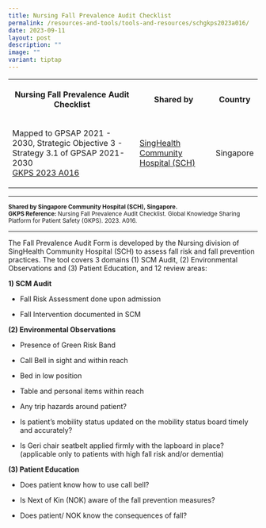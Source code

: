 ```yaml
---
title: Nursing Fall Prevalence Audit Checklist
permalink: /resources-and-tools/tools-and-resources/schgkps2023a016/
date: 2023-09-11
layout: post
description: ""
image: ""
variant: tiptap
---
```

<table>
<tbody>
<tr>
<th rowspan="1" colspan="1">
<p>Nursing Fall Prevalence Audit Checklist</p>
</th>
<th rowspan="1" colspan="1">
<p>Shared by</p>
</th>
<th rowspan="1" colspan="1">
<p>Country</p>
</th>
</tr>
<tr>
<td rowspan="1" colspan="1">
<p>Mapped to GPSAP 2021 - 2030, Strategic Objective 3 - Strategy 3.1 of GPSAP
2021-2030
<br><a href="/files/gkps_2023-a016.pdf" rel="noopener noreferrer nofollow" target="_blank">GKPS 2023 A016</a>
</p>
</td>
<td rowspan="1" colspan="1">
<p><a href="https://www.singhealth.com.sg/SCH" rel="noopener noreferrer nofollow" target="_blank">SingHealth Community Hospital (SCH)</a>
</p>
</td>
<td rowspan="1" colspan="1">
<p>Singapore</p>
</td>
</tr>
</tbody>
</table>
<hr>
<p><strong><sub>Shared by Singapore Community Hospital (SCH), Singapore. </sub></strong>
<br><strong><sub>GKPS Reference: </sub></strong><sub>Nursing Fall Prevalence Audit Checklist. Global Knowledge Sharing Platform for Patient Safety (GKPS). 2023. A016.</sub>
</p>
<hr>
<p>The Fall Prevalence Audit Form is developed by the Nursing division of
SingHealth Community Hospital (SCH) to assess fall risk and fall prevention
practices. The tool covers 3 domains (1) SCM Audit, (2) Environmental Observations
and (3) Patient Education, and 12 review areas:</p>
<p><strong>1) SCM Audit</strong>
</p>
<ul data-tight="true" class="tight">
<li>
<p>Fall Risk Assessment done upon admission</p>
</li>
<li>
<p>Fall Intervention documented in SCM</p>
</li>
</ul>
<p><strong>(2) Environmental Observations</strong>
</p>
<ul data-tight="true" class="tight">
<li>
<p>Presence of Green Risk Band</p>
</li>
<li>
<p>Call Bell in sight and within reach</p>
</li>
<li>
<p>Bed in low position</p>
</li>
<li>
<p>Table and personal items within reach</p>
</li>
<li>
<p>Any trip hazards around patient?</p>
</li>
<li>
<p>Is patient’s mobility status updated on the mobility status board timely
and accurately?</p>
</li>
<li>
<p>Is Geri chair seatbelt applied firmly with the lapboard in place? (applicable
only to patients with high fall risk and/or dementia)</p>
</li>
</ul>
<p><strong>(3) Patient Education</strong>
</p>
<ul data-tight="true" class="tight">
<li>
<p>Does patient know how to use call bell?</p>
</li>
<li>
<p>Is Next of Kin (NOK) aware of the fall prevention measures?</p>
</li>
<li>
<p>Does patient/ NOK know the consequences of fall?</p>
</li>
</ul>
<p></p>